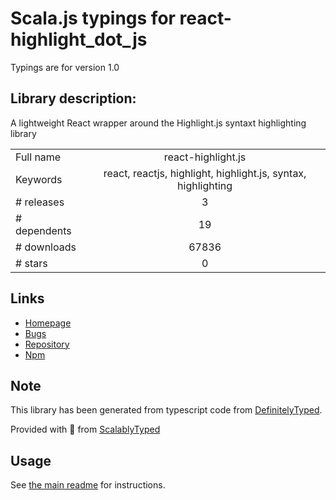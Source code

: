 
# Scala.js typings for react-highlight_dot_js

Typings are for version 1.0

## Library description:
A lightweight React wrapper around the Highlight.js syntaxt highlighting library

|                    |                 |
| ------------------ | :-------------: |
| Full name          | react-highlight.js |
| Keywords           | react, reactjs, highlight, highlight.js, syntax, highlighting |
| # releases         | 3 |
| # dependents       | 19 |
| # downloads        | 67836 |
| # stars            | 0 |

## Links
- [Homepage](https://github.com/bvaughn/react-highlight.js/)
- [Bugs](https://github.com/bvaughn/react-highlight.js/issues)
- [Repository](https://github.com/bvaughn/react-highlight.js)
- [Npm](https://www.npmjs.com/package/react-highlight.js)
    


## Note
This library has been generated from typescript code from [DefinitelyTyped](https://definitelytyped.org).

Provided with :purple_heart: from [ScalablyTyped](https://github.com/oyvindberg/ScalablyTyped)

## Usage
See [the main readme](../../readme.md) for instructions.


